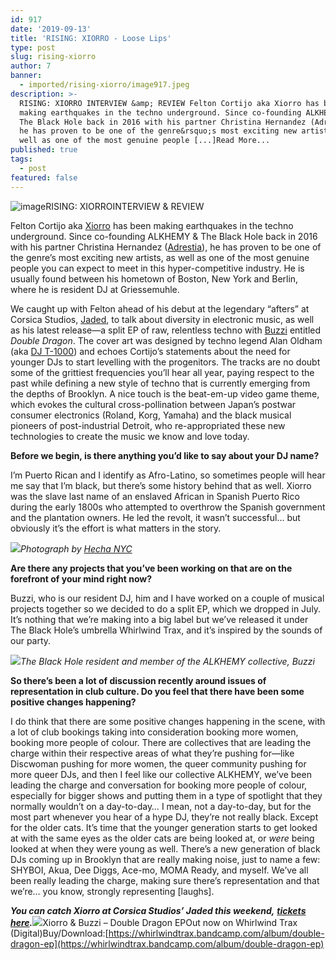 ```yaml
---
id: 917
date: '2019-09-13'
title: 'RISING: XIORRO - Loose Lips'
type: post
slug: rising-xiorro
author: 7
banner:
  - imported/rising-xiorro/image917.jpeg
description: >-
  RISING: XIORRO INTERVIEW &amp; REVIEW Felton Cortijo aka Xiorro has been
  making earthquakes in the techno underground. Since co-founding ALKHEMY &amp;
  The Black Hole back in 2016 with his partner Christina Hernandez (Adrestia),
  he has proven to be one of the genre&rsquo;s most exciting new artists, as
  well as one of the most genuine people [...]Read More...
published: true
tags:
  - post
featured: false
---
```

![image](../imported/rising-xiorro/image917.jpeg)RISING: XIORROINTERVIEW & REVIEW

Felton Cortijo aka [Xiorro](https://www.residentadvisor.net/dj/xiorro) has been making earthquakes in the techno underground. Since co-founding ALKHEMY & The Black Hole back in 2016 with his partner Christina Hernandez ([Adrestia](https://www.residentadvisor.net/dj/adrestia)), he has proven to be one of the genre’s most exciting new artists, as well as one of the most genuine people you can expect to meet in this hyper-competitive industry. He is usually found between his hometown of Boston, New York and Berlin, where he is resident DJ at Griessemuhle.

We caught up with Felton ahead of his debut at the legendary “afters” at Corsica Studios, [Jaded](https://www.residentadvisor.net/events/1299468), to talk about diversity in electronic music, as well as his latest release—a split EP of raw, relentless techno with [Buzzi](https://www.residentadvisor.net/dj/buzzi) entitled _Double Dragon_. The cover art was designed by techno legend Alan Oldham (aka [DJ T-1000](https://www.residentadvisor.net/dj/djt-1000)) and echoes Cortijo’s statements about the need for younger DJs to start levelling with the progenitors. The tracks are no doubt some of the grittiest frequencies you’ll hear all year, paying respect to the past while defining a new style of techno that is currently emerging from the depths of Brooklyn. A nice touch is the beat-em-up video game theme, which evokes the cultural cross-pollination between Japan’s postwar consumer electronics (Roland, Korg, Yamaha) and the black musical pioneers of post-industrial Detroit, who re-appropriated these new technologies to create the music we know and love today.

**Before we begin, is there anything you’d like to say about your DJ name?**

I’m Puerto Rican and I identify as Afro-Latino, so sometimes people will hear me say that I’m black, but there’s some history behind that as well. Xiorro was the slave last name of an enslaved African in Spanish Puerto Rico during the early 1800s who attempted to overthrow the Spanish government and the plantation owners. He led the revolt, it wasn’t successful… but obviously it’s the effort is what matters in the story.

![](/img/wysiwyg/5d7a7646e6ea6.)_Photograph by_ [_Hecha NYC_](https://hechanyc.com/)

**Are there any projects that you’ve been working on that are on the forefront of your mind right now?**

Buzzi, who is our resident DJ, him and I have worked on a couple of musical projects together so we decided to do a split EP, which we dropped in July. It’s nothing that we’re making into a big label but we’ve released it under The Black Hole’s umbrella Whirlwind Trax, and it’s inspired by the sounds of our party.

![](/img/wysiwyg/5d7a765adde92.)_The Black Hole resident and member of the ALKHEMY collective, Buzzi_ 

**So there’s been a lot of discussion recently around issues of representation in club culture. Do you feel that there have been some positive changes happening?**

I do think that there are some positive changes happening in the scene, with a lot of club bookings taking into consideration booking more women, booking more people of colour. There are collectives that are leading the charge within their respective areas of what they’re pushing for—like Discwoman pushing for more women, the queer community pushing for more queer DJs, and then I feel like our collective ALKHEMY, we’ve been leading the charge and conversation for booking more people of colour, especially for bigger shows and putting them in a type of spotlight that they normally wouldn’t on a day-to-day… I mean, not a day-to-day, but for the most part whenever you hear of a hype DJ, they’re not really black. Except for the older cats. It’s time that the younger generation starts to get looked at with the same eyes as the older cats are being looked at, or _were_ being looked at when they were young as well. There’s a new generation of black DJs coming up in Brooklyn that are really making noise, just to name a few: SHYBOI, Akua, Dee Diggs, Ace-mo, MOMA Ready, and myself. We’ve all been really leading the charge, making sure there’s representation and that we’re… you know, strongly representing \[laughs\].

**_You can catch Xiorro at Corsica Studios’ Jaded this weekend,_** [**_tickets here_**](https://www.residentadvisor.net/events/1299468)**_._**![](/img/wysiwyg/5d7a76712ebb2.)Xiorro & Buzzi – Double Dragon EPOut now on Whirlwind Trax (Digital)Buy/Download:[](https://whirlwindtrax.bandcamp.com/album/double-dragon-ep)[https://whirlwindtrax.bandcamp.com/album/double-dragon-ep](https://whirlwindtrax.bandcamp.com/album/double-dragon-ep)